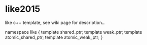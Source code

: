 # like2015
like c++ template, see wiki page for description...

  namespace like
  {
    template <typename T> shared_ptr<T>;
    template <typename T> weak_ptr<T>;
    template <typename T> atomic_shared_ptr<T>;
    template <typename T> atomic_weak_ptr<T>;
  }
